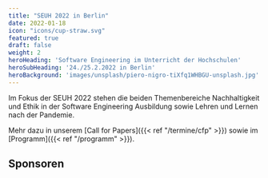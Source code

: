 ```yaml
---
title: "SEUH 2022 in Berlin"
date: 2022-01-18
icon: "icons/cup-straw.svg"
featured: true
draft: false
weight: 2
heroHeading: 'Software Engineering im Unterricht der Hochschulen'
heroSubHeading: '24./25.2.2022 in Berlin'
heroBackground: 'images/unsplash/piero-nigro-tiXfq1WHBGU-unsplash.jpg'
---
```


Im Fokus der SEUH 2022 stehen die beiden Themenbereiche Nachhaltigkeit und
Ethik in der Software Engineering Ausbildung sowie Lehren und Lernen nach der
Pandemie.

Mehr dazu in unserem [Call for Papers]({{< ref "/termine/cfp" >}})
sowie im [Programm]({{< ref "/programm" >}}).

## Sponsoren
